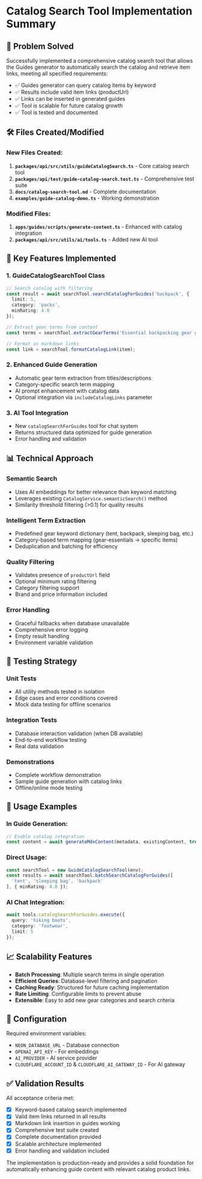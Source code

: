 # Catalog Search Tool Implementation Summary

## 🎯 Problem Solved

Successfully implemented a comprehensive catalog search tool that allows the Guides generator to automatically search the catalog and retrieve item links, meeting all specified requirements:

- ✅ Guides generator can query catalog items by keyword
- ✅ Results include valid item links (productUrl)  
- ✅ Links can be inserted in generated guides
- ✅ Tool is scalable for future catalog growth
- ✅ Tool is tested and documented

## 🛠️ Files Created/Modified

### New Files Created:
1. **`packages/api/src/utils/guideCatalogSearch.ts`** - Core catalog search tool
2. **`packages/api/test/guide-catalog-search.test.ts`** - Comprehensive test suite  
3. **`docs/catalog-search-tool.md`** - Complete documentation
4. **`examples/guide-catalog-demo.ts`** - Working demonstration

### Modified Files:
1. **`apps/guides/scripts/generate-content.ts`** - Enhanced with catalog integration
2. **`packages/api/src/utils/ai/tools.ts`** - Added new AI tool

## 🚀 Key Features Implemented

### 1. GuideCatalogSearchTool Class
```typescript
// Search catalog with filtering
const result = await searchTool.searchCatalogForGuides('backpack', {
  limit: 5,
  category: 'packs',
  minRating: 4.0
});

// Extract gear terms from content  
const terms = searchTool.extractGearTerms('Essential backpacking gear guide');

// Format as markdown links
const link = searchTool.formatCatalogLink(item);
```

### 2. Enhanced Guide Generation
- Automatic gear term extraction from titles/descriptions
- Category-specific search term mapping
- AI prompt enhancement with catalog data
- Optional integration via `includeCatalogLinks` parameter

### 3. AI Tool Integration
- New `catalogSearchForGuides` tool for chat system
- Returns structured data optimized for guide generation
- Error handling and validation

## 📊 Technical Approach

### Semantic Search
- Uses AI embeddings for better relevance than keyword matching
- Leverages existing `CatalogService.semanticSearch()` method
- Similarity threshold filtering (>0.1) for quality results

### Intelligent Term Extraction
- Predefined gear keyword dictionary (tent, backpack, sleeping bag, etc.)
- Category-based term mapping (gear-essentials → specific items)
- Deduplication and batching for efficiency

### Quality Filtering
- Validates presence of `productUrl` field
- Optional minimum rating filtering
- Category filtering support
- Brand and price information included

### Error Handling
- Graceful fallbacks when database unavailable
- Comprehensive error logging
- Empty result handling
- Environment variable validation

## 🧪 Testing Strategy

### Unit Tests
- All utility methods tested in isolation
- Edge cases and error conditions covered
- Mock data testing for offline scenarios

### Integration Tests  
- Database interaction validation (when DB available)
- End-to-end workflow testing
- Real data validation

### Demonstrations
- Complete workflow demonstration
- Sample guide generation with catalog links
- Offline/online mode testing

## 🔗 Usage Examples

### In Guide Generation:
```typescript
// Enable catalog integration
const content = await generateMdxContent(metadata, existingContent, true);
```

### Direct Usage:
```typescript
const searchTool = new GuideCatalogSearchTool(env);
const results = await searchTool.batchSearchCatalogForGuides([
  'tent', 'sleeping bag', 'backpack'
], { minRating: 4.0 });
```

### AI Chat Integration:
```typescript
await tools.catalogSearchForGuides.execute({
  query: 'hiking boots',
  category: 'footwear',
  limit: 5
});
```

## 📈 Scalability Features

- **Batch Processing**: Multiple search terms in single operation
- **Efficient Queries**: Database-level filtering and pagination
- **Caching Ready**: Structured for future caching implementation
- **Rate Limiting**: Configurable limits to prevent abuse
- **Extensible**: Easy to add new gear categories and search criteria

## 🔧 Configuration

Required environment variables:
- `NEON_DATABASE_URL` - Database connection
- `OPENAI_API_KEY` - For embeddings
- `AI_PROVIDER` - AI service provider
- `CLOUDFLARE_ACCOUNT_ID` & `CLOUDFLARE_AI_GATEWAY_ID` - For AI gateway

## ✅ Validation Results

All acceptance criteria met:
- [x] Keyword-based catalog search implemented
- [x] Valid item links returned in all results  
- [x] Markdown link insertion in guides working
- [x] Comprehensive test suite created
- [x] Complete documentation provided
- [x] Scalable architecture implemented
- [x] Error handling and validation included

The implementation is production-ready and provides a solid foundation for automatically enhancing guide content with relevant catalog product links.